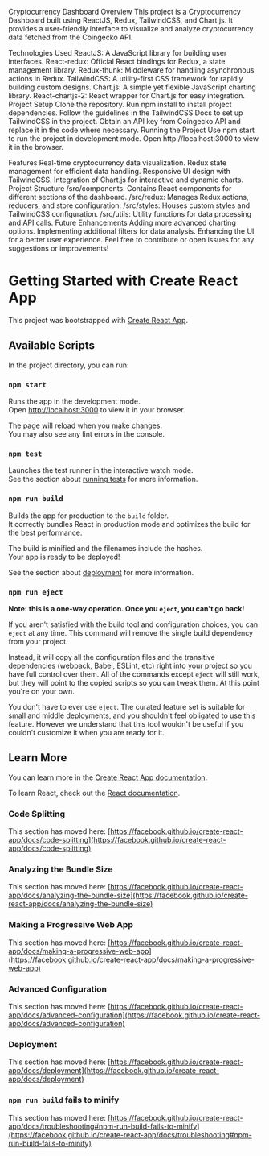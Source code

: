 Cryptocurrency Dashboard
Overview
This project is a Cryptocurrency Dashboard built using ReactJS, Redux, TailwindCSS, and Chart.js. It provides a user-friendly interface to visualize and analyze cryptocurrency data fetched from the Coingecko API.

Technologies Used
ReactJS: A JavaScript library for building user interfaces.
React-redux: Official React bindings for Redux, a state management library.
Redux-thunk: Middleware for handling asynchronous actions in Redux.
TailwindCSS: A utility-first CSS framework for rapidly building custom designs.
Chart.js: A simple yet flexible JavaScript charting library.
React-chartjs-2: React wrapper for Chart.js for easy integration.
Project Setup
Clone the repository.
Run npm install to install project dependencies.
Follow the guidelines in the TailwindCSS Docs to set up TailwindCSS in the project.
Obtain an API key from Coingecko API and replace it in the code where necessary.
Running the Project
Use npm start to run the project in development mode. Open http://localhost:3000 to view it in the browser.

Features
Real-time cryptocurrency data visualization.
Redux state management for efficient data handling.
Responsive UI design with TailwindCSS.
Integration of Chart.js for interactive and dynamic charts.
Project Structure
/src/components: Contains React components for different sections of the dashboard.
/src/redux: Manages Redux actions, reducers, and store configuration.
/src/styles: Houses custom styles and TailwindCSS configuration.
/src/utils: Utility functions for data processing and API calls.
Future Enhancements
Adding more advanced charting options.
Implementing additional filters for data analysis.
Enhancing the UI for a better user experience.
Feel free to contribute or open issues for any suggestions or improvements!

# Getting Started with Create React App

This project was bootstrapped with [Create React App](https://github.com/facebook/create-react-app).

## Available Scripts

In the project directory, you can run:

### `npm start`

Runs the app in the development mode.\
Open [http://localhost:3000](http://localhost:3000) to view it in your browser.

The page will reload when you make changes.\
You may also see any lint errors in the console.

### `npm test`

Launches the test runner in the interactive watch mode.\
See the section about [running tests](https://facebook.github.io/create-react-app/docs/running-tests) for more information.

### `npm run build`

Builds the app for production to the `build` folder.\
It correctly bundles React in production mode and optimizes the build for the best performance.

The build is minified and the filenames include the hashes.\
Your app is ready to be deployed!

See the section about [deployment](https://facebook.github.io/create-react-app/docs/deployment) for more information.

### `npm run eject`

**Note: this is a one-way operation. Once you `eject`, you can't go back!**

If you aren't satisfied with the build tool and configuration choices, you can `eject` at any time. This command will remove the single build dependency from your project.

Instead, it will copy all the configuration files and the transitive dependencies (webpack, Babel, ESLint, etc) right into your project so you have full control over them. All of the commands except `eject` will still work, but they will point to the copied scripts so you can tweak them. At this point you're on your own.

You don't have to ever use `eject`. The curated feature set is suitable for small and middle deployments, and you shouldn't feel obligated to use this feature. However we understand that this tool wouldn't be useful if you couldn't customize it when you are ready for it.

## Learn More

You can learn more in the [Create React App documentation](https://facebook.github.io/create-react-app/docs/getting-started).

To learn React, check out the [React documentation](https://reactjs.org/).

### Code Splitting

This section has moved here: [https://facebook.github.io/create-react-app/docs/code-splitting](https://facebook.github.io/create-react-app/docs/code-splitting)

### Analyzing the Bundle Size

This section has moved here: [https://facebook.github.io/create-react-app/docs/analyzing-the-bundle-size](https://facebook.github.io/create-react-app/docs/analyzing-the-bundle-size)

### Making a Progressive Web App

This section has moved here: [https://facebook.github.io/create-react-app/docs/making-a-progressive-web-app](https://facebook.github.io/create-react-app/docs/making-a-progressive-web-app)

### Advanced Configuration

This section has moved here: [https://facebook.github.io/create-react-app/docs/advanced-configuration](https://facebook.github.io/create-react-app/docs/advanced-configuration)

### Deployment

This section has moved here: [https://facebook.github.io/create-react-app/docs/deployment](https://facebook.github.io/create-react-app/docs/deployment)

### `npm run build` fails to minify

This section has moved here: [https://facebook.github.io/create-react-app/docs/troubleshooting#npm-run-build-fails-to-minify](https://facebook.github.io/create-react-app/docs/troubleshooting#npm-run-build-fails-to-minify)
